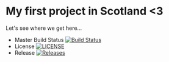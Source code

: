 # My first project in Scotland <3

Let's see where we get here...

- Master Build Status [![Build Status](https://travis-ci.com/DomenicDev/sem.svg?branch=master)](https://travis-ci.com/DomenicDev/sem)
- License [![LICENSE](https://img.shields.io/github/license/DomenicDev/sem.svg?style=flat-square)](https://github.com/DomenicDev/sem/blob/master/LICENSE)
- Release [![Releases](https://img.shields.io/github/release/DomenicDev/sem/all.svg?style=flat-square)](https://github.com/DomenicDev/sem/releases)